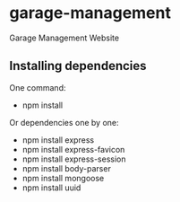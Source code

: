 # garage-management

Garage Management Website

## Installing dependencies

One command:

* npm install

Or dependencies one by one:

* npm install express
* npm install express-favicon
* npm install express-session
* npm install body-parser
* npm install mongoose
* npm install uuid